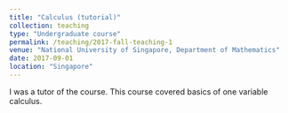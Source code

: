 ```yaml
---
title: "Calculus (tutorial)"
collection: teaching
type: "Undergraduate course"
permalink: /teaching/2017-fall-teaching-1
venue: "National University of Singapore, Department of Mathematics"
date: 2017-09-01
location: "Singapore"
---
```


I was a tutor of the course. This course covered basics of one variable calculus.
